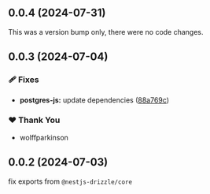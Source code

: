 ## 0.0.4 (2024-07-31)

This was a version bump only, there were no code changes.

## 0.0.3 (2024-07-04)


### 🩹 Fixes

- **postgres-js:** update dependencies ([88a769c](https://github.com/wolffparkinson/nestjs-drizzle/commit/88a769c))

### ❤️  Thank You

- wolffparkinson

## 0.0.2 (2024-07-03)

fix exports from `@nestjs-drizzle/core`

